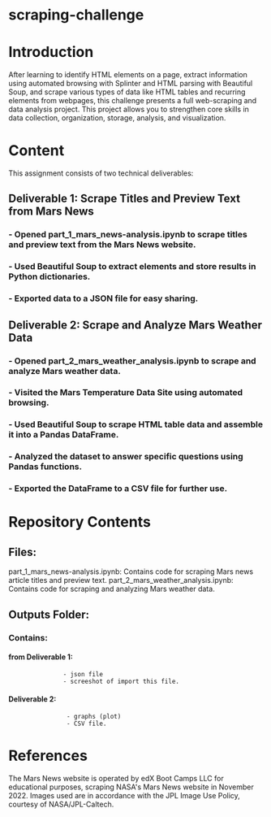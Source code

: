 # scraping-challenge
# Introduction

After learning to identify HTML elements on a page, extract information using automated browsing with Splinter and HTML parsing with Beautiful Soup, and scrape various types of data like HTML tables and recurring elements from webpages, this challenge presents a full web-scraping and data analysis project. This project allows you to strengthen core skills in data collection, organization, storage, analysis, and visualization.

# Content
This assignment consists of two technical deliverables:

## Deliverable 1: Scrape Titles and Preview Text from Mars News

### - Opened part_1_mars_news-analysis.ipynb to scrape titles and preview text from the Mars News website.
### - Used Beautiful Soup to extract elements and store results in Python dictionaries.
### - Exported data to a JSON file for easy sharing.


## Deliverable 2: Scrape and Analyze Mars Weather Data

### - Opened part_2_mars_weather_analysis.ipynb to scrape and analyze Mars weather data.
### - Visited the Mars Temperature Data Site using automated browsing.
### - Used Beautiful Soup to scrape HTML table data and assemble it into a Pandas DataFrame.
### - Analyzed the dataset to answer specific questions using Pandas functions.
### - Exported the DataFrame to a CSV file for further use.

# Repository Contents
## Files:
part_1_mars_news-analysis.ipynb: Contains code for scraping Mars news article titles and preview text.
part_2_mars_weather_analysis.ipynb: Contains code for scraping and analyzing Mars weather data.

## Outputs Folder:
### Contains:
#### from Deliverable 1:
                   - json file  
                   - screeshot of import this file.
#### Deliverable 2:
                    - graphs (plot)
                    - CSV file. 
# References
The Mars News website is operated by edX Boot Camps LLC for educational purposes, scraping NASA's Mars News website in November 2022.
Images used are in accordance with the JPL Image Use Policy, courtesy of NASA/JPL-Caltech.
